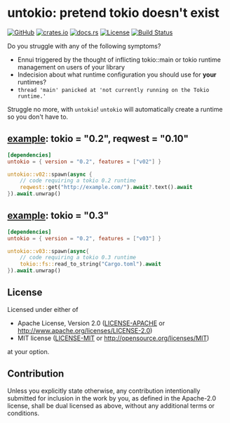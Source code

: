 # untokio: pretend tokio doesn't exist

[![GitHub](https://img.shields.io/github/stars/MaulingMonkey/untokio.svg?label=GitHub&style=social)](https://github.com/MaulingMonkey/untokio)
[![crates.io](https://img.shields.io/crates/v/untokio.svg)](https://crates.io/crates/untokio)
[![docs.rs](https://docs.rs/untokio/badge.svg)](https://docs.rs/untokio)
[![License](https://img.shields.io/crates/l/untokio.svg)](https://github.com/MaulingMonkey/untokio)
[![Build Status](https://travis-ci.com/MaulingMonkey/untokio.svg?branch=master)](https://travis-ci.com/MaulingMonkey/untokio)
<!-- [![dependency status](https://deps.rs/repo/github/MaulingMonkey/untokio/status.svg)](https://deps.rs/repo/github/MaulingMonkey/untokio) -->

Do you struggle with any of the following symptoms?

* Ennui triggered by the thought of inflicting tokio::main or tokio runtime management on users of your library
* Indecision about what runtime configuration you should use for **your** runtimes?
* `thread 'main' panicked at 'not currently running on the Tokio runtime.'`

Struggle no more, with `untokio`!  `untokio` will automatically create a runtime so you don't have to.

## [example](examples/example02.rs): tokio = "0.2", reqwest = "0.10"

```toml
[dependencies]
untokio = { version = "0.2", features = ["v02"] }
```
```rust
untokio::v02::spawn(async {
    // code requiring a tokio 0.2 runtime
    reqwest::get("http://example.com/").await?.text().await
}).await.unwrap()
```

## [example](examples/example03.rs): tokio = "0.3"

```toml
[dependencies]
untokio = { version = "0.2", features = ["v03"] }
```
```rust
untokio::v03::spawn(async{
    // code requiring a tokio 0.3 runtime
    tokio::fs::read_to_string("Cargo.toml").await
}).await.unwrap()
```



<h2 name="license">License</h2>

Licensed under either of

* Apache License, Version 2.0 ([LICENSE-APACHE](LICENSE-APACHE) or http://www.apache.org/licenses/LICENSE-2.0)
* MIT license ([LICENSE-MIT](LICENSE-MIT) or http://opensource.org/licenses/MIT)

at your option.



<h2 name="contribution">Contribution</h2>

Unless you explicitly state otherwise, any contribution intentionally submitted
for inclusion in the work by you, as defined in the Apache-2.0 license, shall be
dual licensed as above, without any additional terms or conditions.
